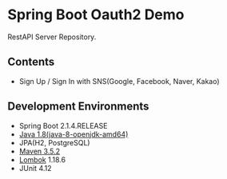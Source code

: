 # Spring Boot Oauth2 Demo
RestAPI Server Repository.

## Contents
* Sign Up / Sign In with SNS(Google, Facebook, Naver, Kakao)


## Development Environments
* Spring Boot 2.1.4.RELEASE
* [Java 1.8(java-8-openjdk-amd64)](https://openjdk.java.net/install/)
* JPA(H2, PostgreSQL)
* [Maven 3.5.2](https://archive.apache.org/dist/maven/maven-3/)
* [Lombok](https://projectlombok.org/download) 1.18.6
* JUnit 4.12

